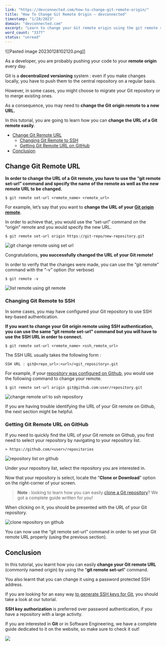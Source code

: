 ```yaml
---
link: "https://devconnected.com/how-to-change-git-remote-origin/"
title: "How To Change Git Remote Origin – devconnected"
timestamp: "1/28/2023"
domain: "devconnected.com"
excerpt: "Learn to change your Git remote origin using the git remote set-url command. Get yoru remote URL on Git or on GitHub easily!"
word_count: "3377"
status: "unread"
---
```

![[Pasted image 20230128102120.png]]

As a developer, you are probably pushing your code to your **remote origin** every day.

Git is a **decentralized versioning** system : even if you make changes locally, you have to push them to the central repository on a regular basis.

However, in some cases, you might choose to migrate your Git repository or to merge existing ones.

As a consequence, you may need to **change the Git origin remote to a new URL.**

In this tutorial, you are going to learn how you can **change the URL of a Git remote easily**.

-   [Change Git Remote URL](#Change_Git_Remote_URL "Change Git Remote URL")
    -   [Changing Git Remote to SSH](#Changing_Git_Remote_to_SSH "Changing Git Remote to SSH")
    -   [Getting Git Remote URL on GitHub](#Getting_Git_Remote_URL_on_GitHub "Getting Git Remote URL on GitHub")
-   [Conclusion](#Conclusion "Conclusion")

## Change Git Remote URL

**In order to change the URL of a Git remote, you have to use the “git remote set-url” command and specify the name of the remote as well as the new remote URL to be changed.**

```
$ git remote set-url <remote_name> <remote_url>
```

For example, let’s say that you want to **change the URL of your [Git origin remote](https://git-scm.com/book/en/v2/Git-Basics-Working-with-Remotes)**.

In order to achieve that, you would use the “set-url” command on the “origin” remote and you would specify the new URL.

```
$ git remote set-url origin https://git-repo/new-repository.git
```

![git change remote using set url](https://devconnected.com/wp-content/uploads/2020/02/set-url.png)

Congratulations, **you successfully changed the URL of your Git remote!**

In order to verify that the changes were made, you can use the “git remote” command with the “-v” option (for verbose)

```
$ git remote -v
```

![list remote using git remote](https://devconnected.com/wp-content/uploads/2020/02/list-remotes.png)

### Changing Git Remote to SSH

In some cases, you may have configured your Git repository to use SSH key-based authentication.

**If you want to change your Git origin remote using SSH authentication, you can use the same “git remote set-url” command but you will have to use the SSH URL in order to connect.**

```
$ git remote set-url <remote_name> <ssh_remote_url>
```

The SSH URL usually takes the following form :

```
SSH URL : git@<repo_url>:<url>/<git_repository>.git
```

For example, if your [repository was configured on Github](https://devconnected.com/how-to-setup-ssh-keys-on-github/), you would use the following command to change your remote.

```
$ git remote set-url origin git@github.com:user/repository.git
```

![change remote url to ssh repository](https://devconnected.com/wp-content/uploads/2020/02/git-remote-ssh.png)

If you are having trouble identifying the URL of your Git remote on Github, the next section might be helpful.

### Getting Git Remote URL on GitHub

If you need to quickly find the URL of your Git remote on Github, you first need to select your repository by navigating to your repository list.

```
> https://github.com/<user>/repositories
```

![repository list on github](https://devconnected.com/wp-content/uploads/2020/02/repo-github.png)

Under your repository list, select the repository you are interested in.

Now that your repository is select, locate the “**Clone or Download**” option on the right-corner of your screen.

> **Note** : looking to learn how you can easily [clone a Git repository](https://devconnected.com/how-to-clone-a-git-repository/)? We got a complete guide written for you!

When clicking on it, you should be presented with the URL of your Git repository.

![clone repository on github](https://devconnected.com/wp-content/uploads/2020/02/clone.png)

You can now use the “git remote set-url” command in order to set your Git remote URL properly (using the previous section).

## Conclusion

In this tutorial, you learnt how you can easily **change your Git remote URL** (commonly named origin) by using the “**git remote set-url**” command.

You also learnt that you can change it using a password protected SSH address.

If you are looking for an easy way [to generate SSH keys for Git](https://devconnected.com/how-to-generate-git-ssh-keys/), you should take a look at our tutorial.

**SSH key authorization** is preferred over password authentication, if you have a repository with a large activity.

If you are interested in **Git** or in Software Engineering, we have a complete guide dedicated to it on the website, so make sure to check it out!

[![](https://devconnected.com/wp-content/uploads/2019/10/featured-14.png)](https://devconnected.com/category/software-engineering/)